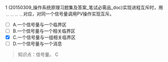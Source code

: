 1
(20150309_操作系统原理习题集及答案_笔试必需品_doc)实现进程互斥时，用﹎﹎﹎﹎对应，对同一个信号量调用PV操作实现互斥。
- [ ] A.一个信号量与一个临界区 
- [ ] B.一个信号量与一个相关临界区 
- [x] C.一个信号量与一组相关临界区 
- [ ] D.一个信号量与一个消息

> 知识点：信号量。
> C
